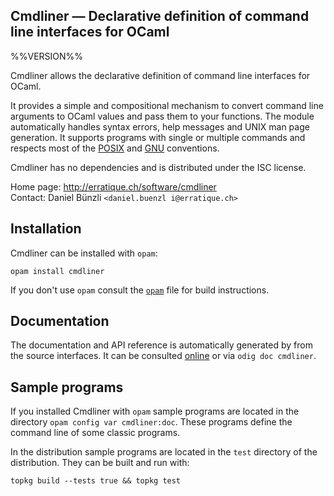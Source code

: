Cmdliner — Declarative definition of command line interfaces for OCaml
-------------------------------------------------------------------------------
%%VERSION%%

Cmdliner allows the declarative definition of command line interfaces
for OCaml.

It provides a simple and compositional mechanism to convert command
line arguments to OCaml values and pass them to your functions. The
module automatically handles syntax errors, help messages and UNIX man
page generation. It supports programs with single or multiple commands
and respects most of the [POSIX][1] and [GNU][2] conventions.

Cmdliner has no dependencies and is distributed under the ISC license.

[1]: http://pubs.opengroup.org/onlinepubs/009695399/basedefs/xbd_chap12.html
[2]: http://www.gnu.org/software/libc/manual/html_node/Argument-Syntax.html

Home page: http://erratique.ch/software/cmdliner  
Contact: Daniel Bünzli `<daniel.buenzl i@erratique.ch>`


## Installation

Cmdliner can be installed with `opam`:

    opam install cmdliner

If you don't use `opam` consult the [`opam`](opam) file for build
instructions.


## Documentation

The documentation and API reference is automatically generated by from
the source interfaces. It can be consulted [online][doc] or via
`odig doc cmdliner`.

[doc]: http://erratique.ch/software/cmdliner/doc/Cmdliner


## Sample programs

If you installed Cmdliner with `opam` sample programs are located in
the directory `opam config var cmdliner:doc`. These programs define
the command line of some classic programs.

In the distribution sample programs are located in the `test`
directory of the distribution. They can be built and run with:

    topkg build --tests true && topkg test
